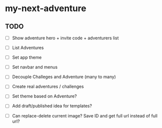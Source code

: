 # my-next-adventure

## TODO

- [ ] Show adventure hero + invite code + adventurers list

- [ ] List Adventures

- [ ] Set app theme

- [ ] Set navbar and menus

- [ ] Decouple Challeges and Adventure (many to many)

- [ ] Create real adventures / challenges

- [ ] Set theme based on Adventure?

- [ ] Add draft/published idea for templates?

- [ ] Can replace-delete current image? Save ID and get full url instead of full url?